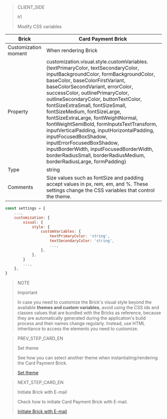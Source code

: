 > CLIENT_SIDE
>
> h1
>
> Modify CSS variables

| Brick | Card Payment Brick |
| --- | --- |
| Customization moment | When rendering Brick |
| Property | customization.visual.style.customVariables.{textPrimaryColor, textSecondaryColor, inputBackgroundColor, formBackgroundColor, baseColor, baseColorFirstVariant, baseColorSecondVariant, errorColor, successColor, outlinePrimaryColor, outlineSecondaryColor, buttonTextColor, fontSizeExtraSmall, fontSizeSmall, fontSizeMedium, fontSizeLarge, fontSizeExtraLarge, fontWeightNormal, fontWeightSemiBold, formInputsTextTransform, inputVerticalPadding, inputHorizontalPadding, inputFocusedBoxShadow, inputErrorFocusedBoxShadow, inputBorderWidth, inputFocusedBorderWidth, borderRadiusSmall, borderRadiusMedium, borderRadiusLarge, formPadding} |
| Type | string |
| Comments | Size values ​​such as fontSize and padding accept values ​​in px, rem, em, and %. These settings change the CSS variables that control the theme. |

```javascript
const settings = {
    ...,
    customization: {
        visual: {
            style: {
                customVariables: {
                    textPrimaryColor: 'string',
                    textSecondaryColor: 'string',
                    ...,
                },
            },
        }
        ...,
    },
}
```

> NOTE
>
> Important
> 
> In case you need to customize the Brick's visual style beyond the available **themes and custom variables**, avoid using the CSS ids and classes values that are bundled with the Bricks as reference, because they are automatically generated during the application's build process and their names change regularly. Instead, use HTML inheritance to access the elements you need to customize.

> PREV_STEP_CARD_EN
>
> Set theme
>
> See how you can select another theme when instantiating/rendering the Card Payment Brick.
>
> [Set theme](/developers/en/docs/checkout-bricks/additional-customization/set-theme)

> NEXT_STEP_CARD_EN
>
> Initiate Brick with E-mail
>
> Check how to initiate Card Payment Brick with E-mail.
>
> [Initiate Brick with E-mail](/developers/en/docs/checkout-bricks/additional-customization/initiate-brick-with-email)